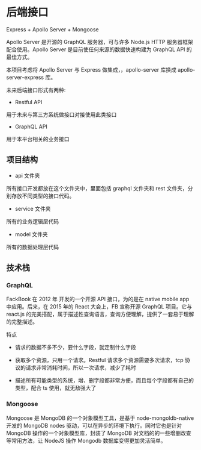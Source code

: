 # 后端接口

Express + Apollo Server + Mongoose

Apollo Server 是开源的 GraphQL 服务器，可与许多 Node.js HTTP 服务器框架配合使用。Apollo Server 是目前使任何来源的数据快速构建为 GraphQL API 的最佳方式。

本项目考虑将 Apollo Server 与 Express 做集成，，apollo-server 库换成 apollo-server-express 库。

未来后端接口形式有两种:

- Restful API

用于未来与第三方系统做接口对接使用此类接口

- GraphQL API

用于本平台相关的业务接口

## 项目结构

- api 文件夹

所有接口开发都放在这个文件夹中，里面包括 graphql 文件夹和 rest 文件夹，分别存放不同类型的接口代码。

- service 文件夹

所有的业务逻辑层代码

- model 文件夹

所有的数据处理层代码

## 技术栈

### GraphQL

FackBook 在 2012 年 开发的一个开源 API 接口，为的是在 native mobile app 中应用。后来，在 2015 年的 React 大会上，FB 宣称开源 GraphQL 项目。它与 react.js 的完美搭配，属于描述性查询语言，查询方便理解，提供了一套易于理解的完整描述。

特点

- 请求的数据不多不少，要什么字段，就定制什么字段

- 获取多个资源，只用一个请求。Restful 请求多个资源需要多次请求，tcp 协议的请求非常消耗时间，所以一次请求，减少了耗时

- 描述所有可能类型的系统，增、删字段都非常方便，而且每个字段都有自己的类型，配合 ts 使用，就无敌强大了

### Mongoose

Mongoose 是 MongoDB 的一个对象模型工具，是基于 node-mongoldb-native 开发的 MongoDB nodes 驱动，可以在异步的环境下执行。同时它也是针对 MongoDB 操作的一个对象模型库，封装了 MongoDB 对文档的的一些增删改查等常用方法，让 NodeJS 操作 Mongodb 数据库变得更加灵活简单。
